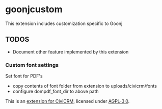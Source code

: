 # goonjcustom

This extension includes customization specific to Goonj

## TODOS

- Document other feature implemented by this extension

### Custom font settings

Set font for PDF's

- copy contents of font folder from extension to uploads/civicrm/fonts
- configure dompdf_font_dir to above path

This is an [extension for CiviCRM](https://docs.civicrm.org/sysadmin/en/latest/customize/extensions/), licensed under [AGPL-3.0](LICENSE.txt).
